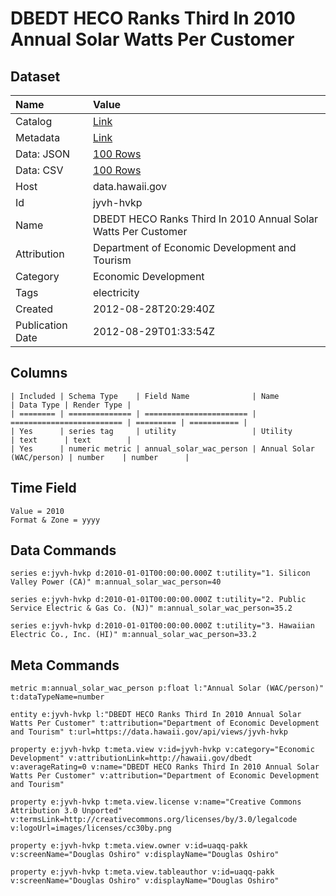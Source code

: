 # DBEDT HECO Ranks Third In 2010 Annual Solar Watts Per Customer

## Dataset

| Name | Value |
| :--- | :---- |
| Catalog | [Link](https://catalog.data.gov/dataset/dbedt-heco-ranks-third-in-2010-annual-solar-watts-per-customer-bf5dd) |
| Metadata | [Link](https://data.hawaii.gov/api/views/jyvh-hvkp) |
| Data: JSON | [100 Rows](https://data.hawaii.gov/api/views/jyvh-hvkp/rows.json?max_rows=100) |
| Data: CSV | [100 Rows](https://data.hawaii.gov/api/views/jyvh-hvkp/rows.csv?max_rows=100) |
| Host | data.hawaii.gov |
| Id | jyvh-hvkp |
| Name | DBEDT HECO Ranks Third In 2010 Annual Solar Watts Per Customer |
| Attribution | Department of Economic Development and Tourism |
| Category | Economic Development |
| Tags | electricity |
| Created | 2012-08-28T20:29:40Z |
| Publication Date | 2012-08-29T01:33:54Z |

## Columns

```ls
| Included | Schema Type    | Field Name              | Name                      | Data Type | Render Type |
| ======== | ============== | ======================= | ========================= | ========= | =========== |
| Yes      | series tag     | utility                 | Utility                   | text      | text        |
| Yes      | numeric metric | annual_solar_wac_person | Annual Solar (WAC/person) | number    | number      |
```

## Time Field

```ls
Value = 2010
Format & Zone = yyyy
```

## Data Commands

```ls
series e:jyvh-hvkp d:2010-01-01T00:00:00.000Z t:utility="1. Silicon Valley Power (CA)" m:annual_solar_wac_person=40

series e:jyvh-hvkp d:2010-01-01T00:00:00.000Z t:utility="2. Public Service Electric & Gas Co. (NJ)" m:annual_solar_wac_person=35.2

series e:jyvh-hvkp d:2010-01-01T00:00:00.000Z t:utility="3. Hawaiian Electric Co., Inc. (HI)" m:annual_solar_wac_person=33.2
```

## Meta Commands

```ls
metric m:annual_solar_wac_person p:float l:"Annual Solar (WAC/person)" t:dataTypeName=number

entity e:jyvh-hvkp l:"DBEDT HECO Ranks Third In 2010 Annual Solar Watts Per Customer" t:attribution="Department of Economic Development and Tourism" t:url=https://data.hawaii.gov/api/views/jyvh-hvkp

property e:jyvh-hvkp t:meta.view v:id=jyvh-hvkp v:category="Economic Development" v:attributionLink=http://hawaii.gov/dbedt v:averageRating=0 v:name="DBEDT HECO Ranks Third In 2010 Annual Solar Watts Per Customer" v:attribution="Department of Economic Development and Tourism"

property e:jyvh-hvkp t:meta.view.license v:name="Creative Commons Attribution 3.0 Unported" v:termsLink=http://creativecommons.org/licenses/by/3.0/legalcode v:logoUrl=images/licenses/cc30by.png

property e:jyvh-hvkp t:meta.view.owner v:id=uaqq-pakk v:screenName="Douglas Oshiro" v:displayName="Douglas Oshiro"

property e:jyvh-hvkp t:meta.view.tableauthor v:id=uaqq-pakk v:screenName="Douglas Oshiro" v:displayName="Douglas Oshiro"
```